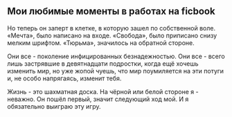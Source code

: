 ## Мои любимые моменты в работах на ficbook


Но теперь он заперт в клетке, в которую зашел по собственной воле. «Мечта», было написано на входе. «Свобода», было приписано снизу мелким шрифтом. «Тюрьма», значилось на обратной стороне.

Они все - поколение инфицированных безнадежностью. Они все - всего лишь застрявшие в девятнадцати подростки, когда ещё хочешь изменить мир, но уже жопой чуешь, что мир поумиляется на эти потуги и, не особо напрягаясь, изменит тебя.


Жизнь - это шахматная доска. На чёрной или белой стороне я - неважно. Он пошёл первый, значит следующий ход мой. И я обязательно выиграю эту игру.

